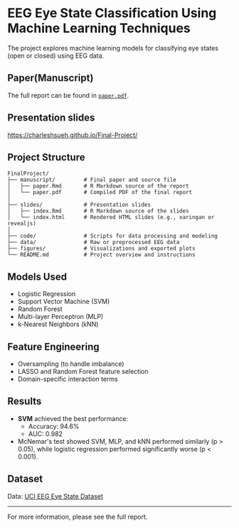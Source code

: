 # EEG Eye State Classification Using Machine Learning Techniques

The project explores machine learning models for classifying eye states (open or closed) using EEG data.

## Paper(Manuscript)
The full report can be found in [`paper.pdf`](./paper.pdf).

## Presentation slides
https://charleshsueh.github.io/Final-Project/

## Project Structure
```text
FinalProject/
├── manuscript/         # Final paper and source file
│   ├── paper.Rmd       # R Markdown source of the report
│   └── paper.pdf       # Compiled PDF of the final report
│
├── slides/             # Presentation slides
│   ├── index.Rmd       # R Markdown source of the slides
│   └── index.html      # Rendered HTML slides (e.g., xaringan or revealjs)
│
├── code/               # Scripts for data processing and modeling
├── data/               # Raw or preprocessed EEG data
├── figures/            # Visualizations and exported plots
└── README.md           # Project overview and instructions
```


## Models Used
- Logistic Regression
- Support Vector Machine (SVM)
- Random Forest
- Multi-layer Perceptron (MLP)
- k-Nearest Neighbors (kNN)

## Feature Engineering
- Oversampling (to handle imbalance)
- LASSO and Random Forest feature selection
- Domain-specific interaction terms

## Results
- **SVM** achieved the best performance:
  - Accuracy: 94.6%
  - AUC: 0.982
- McNemar's test showed SVM, MLP, and kNN performed similarly (p > 0.05), while logistic regression performed significantly worse (p < 0.001).

## Dataset
Data: [UCI EEG Eye State Dataset](https://archive.ics.uci.edu/dataset/264/eeg+eye+state)

---

For more information, please see the full report.


